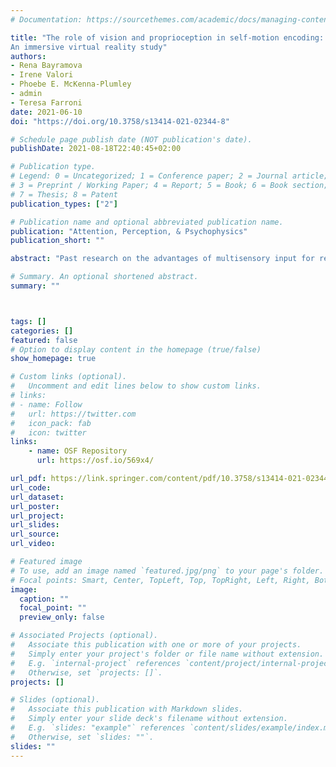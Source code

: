 ```yaml
---
# Documentation: https://sourcethemes.com/academic/docs/managing-content/

title: "The role of vision and proprioception in self-motion encoding:
An immersive virtual reality study"
authors:
- Rena Bayramova
- Irene Valori
- Phoebe E. McKenna-Plumley
- admin
- Teresa Farroni
date: 2021-06-10
doi: "https://doi.org/10.3758/s13414-021-02344-8"

# Schedule page publish date (NOT publication's date).
publishDate: 2021-08-18T22:40:45+02:00

# Publication type.
# Legend: 0 = Uncategorized; 1 = Conference paper; 2 = Journal article;
# 3 = Preprint / Working Paper; 4 = Report; 5 = Book; 6 = Book section;
# 7 = Thesis; 8 = Patent
publication_types: ["2"]

# Publication name and optional abbreviated publication name.
publication: "Attention, Perception, & Psychophysics"
publication_short: ""

abstract: "Past research on the advantages of multisensory input for remembering spatial information has mainly focused on memory for objects or surrounding environments. Less is known about the role of cue combination in memory for own body location in space. In a previous study, we investigated participants’ accuracy in reproducing a rotation angle in a self-rotation task. Here, we focus on the memory aspect of the task. Participants had to rotate themselves back to a specified starting position in three different sensory conditions: a blind condition, a condition with disrupted proprioception, and a condition where both vision and proprioception were reliably available. To investigate the difference between encoding and storage phases of remembering proprioceptive information, rotation amplitude and recall delay were manipulated. The task was completed in a real testing room and in immersive virtual reality (IVR) simulations of the same environment. We found that proprioceptive accuracy is lower when vision is not available and that performance is generally less accurate in IVR. In reality conditions, the degree of rotation affected accuracy only in the blind condition, whereas in IVR, it caused more errors in both the blind condition and to a lesser degree when proprioception was disrupted. These results indicate an improvement in encoding own body location when vision and proprioception are optimally integrated. No reliable effect of delay was found."

# Summary. An optional shortened abstract.
summary: ""



tags: []
categories: []
featured: false
# Option to display content in the homepage (true/false)
show_homepage: true

# Custom links (optional).
#   Uncomment and edit lines below to show custom links.
# links:
# - name: Follow
#   url: https://twitter.com
#   icon_pack: fab
#   icon: twitter
links:
    - name: OSF Repository
      url: https://osf.io/569x4/

url_pdf: https://link.springer.com/content/pdf/10.3758/s13414-021-02344-8.pdf
url_code:
url_dataset:
url_poster:
url_project:
url_slides:
url_source:
url_video:

# Featured image
# To use, add an image named `featured.jpg/png` to your page's folder. 
# Focal points: Smart, Center, TopLeft, Top, TopRight, Left, Right, BottomLeft, Bottom, BottomRight.
image:
  caption: ""
  focal_point: ""
  preview_only: false

# Associated Projects (optional).
#   Associate this publication with one or more of your projects.
#   Simply enter your project's folder or file name without extension.
#   E.g. `internal-project` references `content/project/internal-project/index.md`.
#   Otherwise, set `projects: []`.
projects: []

# Slides (optional).
#   Associate this publication with Markdown slides.
#   Simply enter your slide deck's filename without extension.
#   E.g. `slides: "example"` references `content/slides/example/index.md`.
#   Otherwise, set `slides: ""`.
slides: ""
---
```

